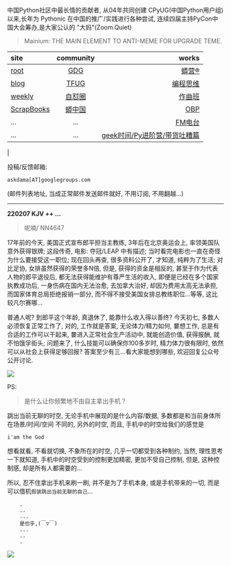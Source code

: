 中国Python社区中最长情的贡献者, 从04年共同创建 CPyUG(中国Python用户组)以来,长年为 Pythonic 在中国的推广/实践进行各种尝试, 连续四届主持PyCon中国大会筹办,是大家公认的 "大妈"(Zoom.Quiet)

> Mainium: THE MAIN ELEMENT TO ANTI-MEME FOR UPGRADE TEME.

| site | community | works |
| :-----| :----: | ----: |
| [root](http://zoomquiet.io/) | [GDG](https://blog.zhgdg.org/) | [蟒营®](https://doc.101.camp/) |
| [blog](https://blog.zoomquiet.io/pages/zoomquiet.html) | [TFUG](http://zh.tfug.world/) | [编程思维](https://py.101.camp/) |
| [weekly](http://weekly.pychina.org/) | [自怼圈](https://du.101.camp/) | [作曲班](https://mu.101.camp/) |
| [ScrapBooks](https://zoomquiet.io/collection.html) | [蟒中国](https://pychina.org/) | [OBP](https://zoomquiet.io/obp/index.html) |
| ... | ... | [FM电台](https://fm.101.camp/) |
| ... | ... | [geek时间/Py进阶营/带货吐糟篇](https://fm.101.camp/2020/geek2py-dama.html) 
 |


投稿/反馈邮箱:

    askdama[AT]googlegroups.com

(邮件列表地址, 
当成正常邮件发送邮件就好, 不用订阅, 不用翻越...)



---------------------------------------------------
**220207 KJV ++ ...**


> 呢喃/ NN4647




17年前的今天, 美国正式宣布郎平担当主教练, 3年后在北京奥运会上, 率领美国队意外获得银牌; 这段传奇, 电影: 夺冠/LEAP 中有描述; 当时看完电影也一直在奇怪为什么要接受这一职位; 现在回头再查, 很多资料公开了, 才知道, 纯粹为了生活;
对比足协, 女排虽然获得的荣誉多N倍, 但是, 获得的资金是相反的, 甚至于作为代表人物的郎平退役后, 都无法获得能维护有尊严生活的收入, 即便是已经在多个国家执教成功后, 一身伤病在国内无法治愈, 去加拿大治好, 却因为费用太高无法承担, 而国家体育总局拒绝报销一部分, 而不得不接受美国女排总教练职位...等等, 这比较凡尔赛哪...

普通人呢? 到郎平这个年龄, 真退休了, 能靠什么收入得以善终?
今天初七, 多数人必须恢复正常工作了, 对的, 工作就是答案, 无论体力/精力如何, 嘦想工作, 总是有合适的工作可以干起来, 嘦进入正常社会生产活动中, 就能创造价值, 获得报酬, 就不怕饿孚街头;
问题来了, 什么技能可以确保你100多岁时, 精力体力很有限时, 依然可以从社会上获得足够回报? 答案至少有三...看大家能想到哪些, 欢迎回复公众号公开讨论.​


![](https://ipic.zoomquiet.top/2022-02-06-zq42-today-card-2202.007.jpeg)



PS:
> 是什么让你频繁地不由自主拿出手机？

跳出当前无聊的时空,
无论手机中展现的是什么内容/数据,
多数都是和当前身体所在场景/时间/空间 不同的,
另外的时空,
而且, 手机中的时空给我们的感觉是

    i'am the God

想看就看, 不看就切换,
不象所在的时空, 几乎一切都受到各种制约,
当然,
理性思考一下就知道,
手机中的时空受到的控制更加精密, 更加不受自己控制,
但是, 这种控制感,
却是所有人都需要的...

所以, 
忍不住拿出手机来刷一刷,
并不是为了手机本身, 或是手机带来的一切,
而是可以借机`假装跳出当前无聊的自己`...



```
    .
    ..
    ...
    是也乎,(￣▽￣)
    ...
    ..
    .
```


![](http://ydlj.zoomquiet.top/ipic/2021-07-10-210701DU21-zip.jpg)

